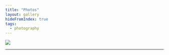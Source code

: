 ```yaml
---
title: "Photos"
layout: gallery
hideFromIndex: true
tags:
  - photography
---
```


![](/content/posts/assets/photos/2005-09-18_02.54.44.jpg)

---
